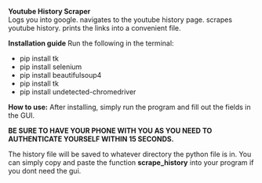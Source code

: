 **Youtube History Scraper**  
Logs you into google. 
navigates to the youtube history page. 
scrapes youtube history. 
prints the links into a convenient file.

**Installation guide**
Run the following in the terminal:


- pip install tk
- pip install selenium
- pip install beautifulsoup4
- pip install tk
- pip install undetected-chromedriver


**How to use:**
After installing, simply run the program and fill out the fields in the GUI. 


**BE SURE TO HAVE YOUR PHONE WITH YOU AS YOU NEED TO AUTHENTICATE YOURSELF WITHIN 15 SECONDS.**



The history file will be saved to whatever directory the python file is in.
You can simply copy and paste the function **scrape_history** into your program if you dont need the gui. 
